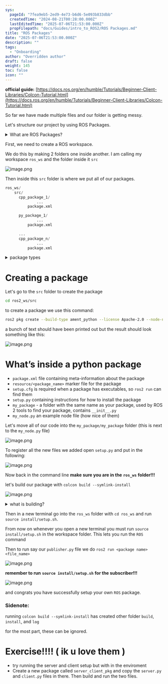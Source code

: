 ```yaml
---
sys:
  pageId: "7fea9eb5-2ed9-4e73-b6d6-5e093b833dbb"
  createdTime: "2024-08-21T00:28:00.000Z"
  lastEditedTime: "2025-07-06T21:53:00.000Z"
  propFilepath: "docs/Guides/intro_to_ROS2/ROS Packages.md"
title: "ROS Packages"
date: "2025-07-06T21:53:00.000Z"
description: ""
tags:
  - "Onboarding"
author: "Overridden author"
draft: false
weight: 145
toc: false
icon: ""
---
```


**official guide:** [https://docs.ros.org/en/humble/Tutorials/Beginner-Client-Libraries/Colcon-Tutorial.html](https://docs.ros.org/en/humble/Tutorials/Beginner-Client-Libraries/Colcon-Tutorial.html)

So far we have made multiple files and our folder is getting messy.

Let's structure our project by using ROS Packages.

<details>
      <summary>What are ROS Packages?</summary>
      ROS Packages are, as the name implies, packages of code that are highly sharable between ROS developers.
  </details>

First, we need to create a ROS workspace.

We do this by making 2 folders one inside another. I am calling my workspace `ros_ws` and the folder inside it `src`

![image.png](https://prod-files-secure.s3.us-west-2.amazonaws.com/d518164a-d88e-44d1-a4ee-3adb3bd8bce0/70706947-fd18-4537-a67b-e12946812d31/image.png?X-Amz-Algorithm=AWS4-HMAC-SHA256&X-Amz-Content-Sha256=UNSIGNED-PAYLOAD&X-Amz-Credential=ASIAZI2LB4666NQHGU6L%2F20250813%2Fus-west-2%2Fs3%2Faws4_request&X-Amz-Date=20250813T061439Z&X-Amz-Expires=3600&X-Amz-Security-Token=IQoJb3JpZ2luX2VjEN7%2F%2F%2F%2F%2F%2F%2F%2F%2F%2FwEaCXVzLXdlc3QtMiJHMEUCIQCetVfZYBFtjFQhD0Gj%2Bw4Nee0rRagiegnjJ3re5CP0xgIgcOtrfpauzZEQs58ABztt1MPjqAzVmNJHOMw%2FnH%2BTr0Qq%2FwMIJxAAGgw2Mzc0MjMxODM4MDUiDI%2Fb1ZDLP7nN54lzsCrcAwkRcxuK2SNctPXrOzK806E%2BK3tJhvAw%2BbDiQp06RHUXmfdW62dC6q%2FXvLl5O756KitZayT%2BMMYM9ApjOklckrfbbMYz2kfhe4UQUMr13lCDlcRA6HpopxPoT101RrP2Fdfnq%2BuhuGmaNob2o3I4b8QBEk2A2mCXkc5vsxv8RRd944y088qvBt3kK9obdXn6N6njdt%2BCvBxzofyMIyE2whEoNHDkGfRtGXupezrG3OEpB%2BCYaBy72Z%2B14lEdH0NdLAPRSqn9r%2FeYujudBOpoPNot106I%2FdV4wGejo3n6mwfDbxK5InjfJU3ZZ9jGRSAWrTbTjj8dsSknYCMjqeNbj93VRvHbJmyCRlRRAGOc6856tk6CIGY5f43jksPJU37LSYAn%2FoqQVbLDiZ%2FAw0Uxgvr6uNLE0oA1NhsHBaccoWz%2BadptSJmYBfKADuRGBpGW1NEqZ16ZNhg2LNfDFYN25AT4RBGzAKdsBBPq8WXTzUuFAs9O6vM4yA0eh4p11cdQ9CL%2FUBgbNQQsf3TvufPtuN9JP4W8%2F%2Bjjm%2Fiim%2Fco02SwlE4cVf1JN2DRh7CjPVkM%2FbZUZ%2FneZn9DvyJYDRIkS2B0YuOHYFJYLQDPtjqILaQEmMxzV%2FK9ikQROwrOMNfQ8MQGOqUBHDzw%2FIOq9Hk00yZ7lA%2B2Z3%2Fml6hD1x52OmoXwljC5Jod2Jg9eLyjO5s1Gc1%2BofHvTzlxNDkw%2FkZgFlW%2Bv096t2Yd2YUvUK7w4lJZTfVLGvwuqhWBauaZa3rrPTw0u84d8fvmJwBQc4sIf%2FkMf%2BrG3rvCQl32QmRNNyeuu77pUkS4Q8T%2BdVD5xjYu35zux%2F1r2CGu0H50WMojPn4kiL%2FtkswTEWDL&X-Amz-Signature=eb001476444ebd227ad437903d143ee165189eba70dd6deb1f71580dfb440fd9&X-Amz-SignedHeaders=host&x-amz-checksum-mode=ENABLED&x-id=GetObject)

Then inside this `src` folder is where we put all of our packages.

```python
ros_ws/
    src/
      cpp_package_1/
		      ...
          package.xml

      py_package_1/
		      ...
          package.xml

      ...
      cpp_package_n/
		      ...
          package.xml

```

<details>

<summary>package types</summary>

packages can be either `C++` or python.

the intern file structure is different for each but for this guide we will stick to creating python packages

</details>

# Creating a package

Let's go to the `src` folder to create the package

```bash
cd ros2_ws/src
```

to create a package we use this command:

```bash
ros2 pkg create --build-type ament_python --license Apache-2.0 --node-name my_node my_package
```

a bunch of text should have been printed out but the result should look something like this:

![image.png](https://prod-files-secure.s3.us-west-2.amazonaws.com/d518164a-d88e-44d1-a4ee-3adb3bd8bce0/e6cf1e3f-8512-4a3e-b131-079f800bf3e8/image.png?X-Amz-Algorithm=AWS4-HMAC-SHA256&X-Amz-Content-Sha256=UNSIGNED-PAYLOAD&X-Amz-Credential=ASIAZI2LB4666NQHGU6L%2F20250813%2Fus-west-2%2Fs3%2Faws4_request&X-Amz-Date=20250813T061439Z&X-Amz-Expires=3600&X-Amz-Security-Token=IQoJb3JpZ2luX2VjEN7%2F%2F%2F%2F%2F%2F%2F%2F%2F%2FwEaCXVzLXdlc3QtMiJHMEUCIQCetVfZYBFtjFQhD0Gj%2Bw4Nee0rRagiegnjJ3re5CP0xgIgcOtrfpauzZEQs58ABztt1MPjqAzVmNJHOMw%2FnH%2BTr0Qq%2FwMIJxAAGgw2Mzc0MjMxODM4MDUiDI%2Fb1ZDLP7nN54lzsCrcAwkRcxuK2SNctPXrOzK806E%2BK3tJhvAw%2BbDiQp06RHUXmfdW62dC6q%2FXvLl5O756KitZayT%2BMMYM9ApjOklckrfbbMYz2kfhe4UQUMr13lCDlcRA6HpopxPoT101RrP2Fdfnq%2BuhuGmaNob2o3I4b8QBEk2A2mCXkc5vsxv8RRd944y088qvBt3kK9obdXn6N6njdt%2BCvBxzofyMIyE2whEoNHDkGfRtGXupezrG3OEpB%2BCYaBy72Z%2B14lEdH0NdLAPRSqn9r%2FeYujudBOpoPNot106I%2FdV4wGejo3n6mwfDbxK5InjfJU3ZZ9jGRSAWrTbTjj8dsSknYCMjqeNbj93VRvHbJmyCRlRRAGOc6856tk6CIGY5f43jksPJU37LSYAn%2FoqQVbLDiZ%2FAw0Uxgvr6uNLE0oA1NhsHBaccoWz%2BadptSJmYBfKADuRGBpGW1NEqZ16ZNhg2LNfDFYN25AT4RBGzAKdsBBPq8WXTzUuFAs9O6vM4yA0eh4p11cdQ9CL%2FUBgbNQQsf3TvufPtuN9JP4W8%2F%2Bjjm%2Fiim%2Fco02SwlE4cVf1JN2DRh7CjPVkM%2FbZUZ%2FneZn9DvyJYDRIkS2B0YuOHYFJYLQDPtjqILaQEmMxzV%2FK9ikQROwrOMNfQ8MQGOqUBHDzw%2FIOq9Hk00yZ7lA%2B2Z3%2Fml6hD1x52OmoXwljC5Jod2Jg9eLyjO5s1Gc1%2BofHvTzlxNDkw%2FkZgFlW%2Bv096t2Yd2YUvUK7w4lJZTfVLGvwuqhWBauaZa3rrPTw0u84d8fvmJwBQc4sIf%2FkMf%2BrG3rvCQl32QmRNNyeuu77pUkS4Q8T%2BdVD5xjYu35zux%2F1r2CGu0H50WMojPn4kiL%2FtkswTEWDL&X-Amz-Signature=96a08f83f32bd271fa11ecc9c5a754e9bd788c3cd4aec11c8c9252cfe92c4347&X-Amz-SignedHeaders=host&x-amz-checksum-mode=ENABLED&x-id=GetObject)

# What’s inside a python package

- `package.xml` file containing meta-information about the package
- `resource/<package_name>` marker file for the package
- `setup.cfg` is required when a package has executables, so `ros2 run` can find them
- `setup.py` containing instructions for how to install the package
- `my_package` - a folder with the same name as your package, used by ROS 2 tools to find your package, contains `__init__.py`
- `my_node.py` an example node file (how nice of them)

Let's move all of our code into the `my_package/my_package` folder (this is next to the `my_node.py` file)

![image.png](https://prod-files-secure.s3.us-west-2.amazonaws.com/d518164a-d88e-44d1-a4ee-3adb3bd8bce0/9ce58f11-0da9-4d3e-b86d-506a9685d378/image.png?X-Amz-Algorithm=AWS4-HMAC-SHA256&X-Amz-Content-Sha256=UNSIGNED-PAYLOAD&X-Amz-Credential=ASIAZI2LB4666NQHGU6L%2F20250813%2Fus-west-2%2Fs3%2Faws4_request&X-Amz-Date=20250813T061439Z&X-Amz-Expires=3600&X-Amz-Security-Token=IQoJb3JpZ2luX2VjEN7%2F%2F%2F%2F%2F%2F%2F%2F%2F%2FwEaCXVzLXdlc3QtMiJHMEUCIQCetVfZYBFtjFQhD0Gj%2Bw4Nee0rRagiegnjJ3re5CP0xgIgcOtrfpauzZEQs58ABztt1MPjqAzVmNJHOMw%2FnH%2BTr0Qq%2FwMIJxAAGgw2Mzc0MjMxODM4MDUiDI%2Fb1ZDLP7nN54lzsCrcAwkRcxuK2SNctPXrOzK806E%2BK3tJhvAw%2BbDiQp06RHUXmfdW62dC6q%2FXvLl5O756KitZayT%2BMMYM9ApjOklckrfbbMYz2kfhe4UQUMr13lCDlcRA6HpopxPoT101RrP2Fdfnq%2BuhuGmaNob2o3I4b8QBEk2A2mCXkc5vsxv8RRd944y088qvBt3kK9obdXn6N6njdt%2BCvBxzofyMIyE2whEoNHDkGfRtGXupezrG3OEpB%2BCYaBy72Z%2B14lEdH0NdLAPRSqn9r%2FeYujudBOpoPNot106I%2FdV4wGejo3n6mwfDbxK5InjfJU3ZZ9jGRSAWrTbTjj8dsSknYCMjqeNbj93VRvHbJmyCRlRRAGOc6856tk6CIGY5f43jksPJU37LSYAn%2FoqQVbLDiZ%2FAw0Uxgvr6uNLE0oA1NhsHBaccoWz%2BadptSJmYBfKADuRGBpGW1NEqZ16ZNhg2LNfDFYN25AT4RBGzAKdsBBPq8WXTzUuFAs9O6vM4yA0eh4p11cdQ9CL%2FUBgbNQQsf3TvufPtuN9JP4W8%2F%2Bjjm%2Fiim%2Fco02SwlE4cVf1JN2DRh7CjPVkM%2FbZUZ%2FneZn9DvyJYDRIkS2B0YuOHYFJYLQDPtjqILaQEmMxzV%2FK9ikQROwrOMNfQ8MQGOqUBHDzw%2FIOq9Hk00yZ7lA%2B2Z3%2Fml6hD1x52OmoXwljC5Jod2Jg9eLyjO5s1Gc1%2BofHvTzlxNDkw%2FkZgFlW%2Bv096t2Yd2YUvUK7w4lJZTfVLGvwuqhWBauaZa3rrPTw0u84d8fvmJwBQc4sIf%2FkMf%2BrG3rvCQl32QmRNNyeuu77pUkS4Q8T%2BdVD5xjYu35zux%2F1r2CGu0H50WMojPn4kiL%2FtkswTEWDL&X-Amz-Signature=675bc284d4642223a5029595cb3bc83a5690bbae1497d2ca78ac7ab3a88057ea&X-Amz-SignedHeaders=host&x-amz-checksum-mode=ENABLED&x-id=GetObject)

To register all the new files we added open `setup.py` and put in the following:

![image.png](https://prod-files-secure.s3.us-west-2.amazonaws.com/d518164a-d88e-44d1-a4ee-3adb3bd8bce0/1cd7c262-4cae-4496-9d75-c178537d24a2/image.png?X-Amz-Algorithm=AWS4-HMAC-SHA256&X-Amz-Content-Sha256=UNSIGNED-PAYLOAD&X-Amz-Credential=ASIAZI2LB4666NQHGU6L%2F20250813%2Fus-west-2%2Fs3%2Faws4_request&X-Amz-Date=20250813T061439Z&X-Amz-Expires=3600&X-Amz-Security-Token=IQoJb3JpZ2luX2VjEN7%2F%2F%2F%2F%2F%2F%2F%2F%2F%2FwEaCXVzLXdlc3QtMiJHMEUCIQCetVfZYBFtjFQhD0Gj%2Bw4Nee0rRagiegnjJ3re5CP0xgIgcOtrfpauzZEQs58ABztt1MPjqAzVmNJHOMw%2FnH%2BTr0Qq%2FwMIJxAAGgw2Mzc0MjMxODM4MDUiDI%2Fb1ZDLP7nN54lzsCrcAwkRcxuK2SNctPXrOzK806E%2BK3tJhvAw%2BbDiQp06RHUXmfdW62dC6q%2FXvLl5O756KitZayT%2BMMYM9ApjOklckrfbbMYz2kfhe4UQUMr13lCDlcRA6HpopxPoT101RrP2Fdfnq%2BuhuGmaNob2o3I4b8QBEk2A2mCXkc5vsxv8RRd944y088qvBt3kK9obdXn6N6njdt%2BCvBxzofyMIyE2whEoNHDkGfRtGXupezrG3OEpB%2BCYaBy72Z%2B14lEdH0NdLAPRSqn9r%2FeYujudBOpoPNot106I%2FdV4wGejo3n6mwfDbxK5InjfJU3ZZ9jGRSAWrTbTjj8dsSknYCMjqeNbj93VRvHbJmyCRlRRAGOc6856tk6CIGY5f43jksPJU37LSYAn%2FoqQVbLDiZ%2FAw0Uxgvr6uNLE0oA1NhsHBaccoWz%2BadptSJmYBfKADuRGBpGW1NEqZ16ZNhg2LNfDFYN25AT4RBGzAKdsBBPq8WXTzUuFAs9O6vM4yA0eh4p11cdQ9CL%2FUBgbNQQsf3TvufPtuN9JP4W8%2F%2Bjjm%2Fiim%2Fco02SwlE4cVf1JN2DRh7CjPVkM%2FbZUZ%2FneZn9DvyJYDRIkS2B0YuOHYFJYLQDPtjqILaQEmMxzV%2FK9ikQROwrOMNfQ8MQGOqUBHDzw%2FIOq9Hk00yZ7lA%2B2Z3%2Fml6hD1x52OmoXwljC5Jod2Jg9eLyjO5s1Gc1%2BofHvTzlxNDkw%2FkZgFlW%2Bv096t2Yd2YUvUK7w4lJZTfVLGvwuqhWBauaZa3rrPTw0u84d8fvmJwBQc4sIf%2FkMf%2BrG3rvCQl32QmRNNyeuu77pUkS4Q8T%2BdVD5xjYu35zux%2F1r2CGu0H50WMojPn4kiL%2FtkswTEWDL&X-Amz-Signature=ed979d788e57224776b1560c4424b07dd96e2b8892153a765766631b03265e0d&X-Amz-SignedHeaders=host&x-amz-checksum-mode=ENABLED&x-id=GetObject)

Now back in the command line **make sure you are in the** **`ros_ws`** **folder!!!**

let's build our package with `colcon build --symlink-install`

![image.png](https://prod-files-secure.s3.us-west-2.amazonaws.com/d518164a-d88e-44d1-a4ee-3adb3bd8bce0/2f2a0d27-b173-48fd-b189-5f5c0ce65619/image.png?X-Amz-Algorithm=AWS4-HMAC-SHA256&X-Amz-Content-Sha256=UNSIGNED-PAYLOAD&X-Amz-Credential=ASIAZI2LB4666NQHGU6L%2F20250813%2Fus-west-2%2Fs3%2Faws4_request&X-Amz-Date=20250813T061439Z&X-Amz-Expires=3600&X-Amz-Security-Token=IQoJb3JpZ2luX2VjEN7%2F%2F%2F%2F%2F%2F%2F%2F%2F%2FwEaCXVzLXdlc3QtMiJHMEUCIQCetVfZYBFtjFQhD0Gj%2Bw4Nee0rRagiegnjJ3re5CP0xgIgcOtrfpauzZEQs58ABztt1MPjqAzVmNJHOMw%2FnH%2BTr0Qq%2FwMIJxAAGgw2Mzc0MjMxODM4MDUiDI%2Fb1ZDLP7nN54lzsCrcAwkRcxuK2SNctPXrOzK806E%2BK3tJhvAw%2BbDiQp06RHUXmfdW62dC6q%2FXvLl5O756KitZayT%2BMMYM9ApjOklckrfbbMYz2kfhe4UQUMr13lCDlcRA6HpopxPoT101RrP2Fdfnq%2BuhuGmaNob2o3I4b8QBEk2A2mCXkc5vsxv8RRd944y088qvBt3kK9obdXn6N6njdt%2BCvBxzofyMIyE2whEoNHDkGfRtGXupezrG3OEpB%2BCYaBy72Z%2B14lEdH0NdLAPRSqn9r%2FeYujudBOpoPNot106I%2FdV4wGejo3n6mwfDbxK5InjfJU3ZZ9jGRSAWrTbTjj8dsSknYCMjqeNbj93VRvHbJmyCRlRRAGOc6856tk6CIGY5f43jksPJU37LSYAn%2FoqQVbLDiZ%2FAw0Uxgvr6uNLE0oA1NhsHBaccoWz%2BadptSJmYBfKADuRGBpGW1NEqZ16ZNhg2LNfDFYN25AT4RBGzAKdsBBPq8WXTzUuFAs9O6vM4yA0eh4p11cdQ9CL%2FUBgbNQQsf3TvufPtuN9JP4W8%2F%2Bjjm%2Fiim%2Fco02SwlE4cVf1JN2DRh7CjPVkM%2FbZUZ%2FneZn9DvyJYDRIkS2B0YuOHYFJYLQDPtjqILaQEmMxzV%2FK9ikQROwrOMNfQ8MQGOqUBHDzw%2FIOq9Hk00yZ7lA%2B2Z3%2Fml6hD1x52OmoXwljC5Jod2Jg9eLyjO5s1Gc1%2BofHvTzlxNDkw%2FkZgFlW%2Bv096t2Yd2YUvUK7w4lJZTfVLGvwuqhWBauaZa3rrPTw0u84d8fvmJwBQc4sIf%2FkMf%2BrG3rvCQl32QmRNNyeuu77pUkS4Q8T%2BdVD5xjYu35zux%2F1r2CGu0H50WMojPn4kiL%2FtkswTEWDL&X-Amz-Signature=c2c08cf8914d88ba2dd59fd6ce3267cd85e8f24b968fb55d4561e302678c3eca&X-Amz-SignedHeaders=host&x-amz-checksum-mode=ENABLED&x-id=GetObject)

<details>

<summary>what is building?</summary>

if you are a CS major at Rose-Hulman you will learn the answer to this in CSSE132

but TLDR; is it combines all the code files into one program that can be run easily 

</details>

Then in a new terminal go into the `ros_ws` folder with `cd ros_ws` and run `source install/setup.sh`. 

From now on whenever you open a new terminal you must run `source install/setup.sh` in the workspace folder. This lets you run the `ROS` command

Then to run say our `publisher.py` file we do `ros2 run <package name> <file_name>`

![image.png](https://prod-files-secure.s3.us-west-2.amazonaws.com/d518164a-d88e-44d1-a4ee-3adb3bd8bce0/4f4b1219-3a44-4632-aa0a-ce3471699f59/image.png?X-Amz-Algorithm=AWS4-HMAC-SHA256&X-Amz-Content-Sha256=UNSIGNED-PAYLOAD&X-Amz-Credential=ASIAZI2LB4666NQHGU6L%2F20250813%2Fus-west-2%2Fs3%2Faws4_request&X-Amz-Date=20250813T061439Z&X-Amz-Expires=3600&X-Amz-Security-Token=IQoJb3JpZ2luX2VjEN7%2F%2F%2F%2F%2F%2F%2F%2F%2F%2FwEaCXVzLXdlc3QtMiJHMEUCIQCetVfZYBFtjFQhD0Gj%2Bw4Nee0rRagiegnjJ3re5CP0xgIgcOtrfpauzZEQs58ABztt1MPjqAzVmNJHOMw%2FnH%2BTr0Qq%2FwMIJxAAGgw2Mzc0MjMxODM4MDUiDI%2Fb1ZDLP7nN54lzsCrcAwkRcxuK2SNctPXrOzK806E%2BK3tJhvAw%2BbDiQp06RHUXmfdW62dC6q%2FXvLl5O756KitZayT%2BMMYM9ApjOklckrfbbMYz2kfhe4UQUMr13lCDlcRA6HpopxPoT101RrP2Fdfnq%2BuhuGmaNob2o3I4b8QBEk2A2mCXkc5vsxv8RRd944y088qvBt3kK9obdXn6N6njdt%2BCvBxzofyMIyE2whEoNHDkGfRtGXupezrG3OEpB%2BCYaBy72Z%2B14lEdH0NdLAPRSqn9r%2FeYujudBOpoPNot106I%2FdV4wGejo3n6mwfDbxK5InjfJU3ZZ9jGRSAWrTbTjj8dsSknYCMjqeNbj93VRvHbJmyCRlRRAGOc6856tk6CIGY5f43jksPJU37LSYAn%2FoqQVbLDiZ%2FAw0Uxgvr6uNLE0oA1NhsHBaccoWz%2BadptSJmYBfKADuRGBpGW1NEqZ16ZNhg2LNfDFYN25AT4RBGzAKdsBBPq8WXTzUuFAs9O6vM4yA0eh4p11cdQ9CL%2FUBgbNQQsf3TvufPtuN9JP4W8%2F%2Bjjm%2Fiim%2Fco02SwlE4cVf1JN2DRh7CjPVkM%2FbZUZ%2FneZn9DvyJYDRIkS2B0YuOHYFJYLQDPtjqILaQEmMxzV%2FK9ikQROwrOMNfQ8MQGOqUBHDzw%2FIOq9Hk00yZ7lA%2B2Z3%2Fml6hD1x52OmoXwljC5Jod2Jg9eLyjO5s1Gc1%2BofHvTzlxNDkw%2FkZgFlW%2Bv096t2Yd2YUvUK7w4lJZTfVLGvwuqhWBauaZa3rrPTw0u84d8fvmJwBQc4sIf%2FkMf%2BrG3rvCQl32QmRNNyeuu77pUkS4Q8T%2BdVD5xjYu35zux%2F1r2CGu0H50WMojPn4kiL%2FtkswTEWDL&X-Amz-Signature=0596b88423a7f58a6524f47c6fcdf28d30149f4d6d2d47d9310f80545b98e635&X-Amz-SignedHeaders=host&x-amz-checksum-mode=ENABLED&x-id=GetObject)

**remember to run** **`source install/setup.sh`** **for the subscriber!!!**

![image.png](https://prod-files-secure.s3.us-west-2.amazonaws.com/d518164a-d88e-44d1-a4ee-3adb3bd8bce0/02121119-dad4-49ec-8356-c956108b4243/image.png?X-Amz-Algorithm=AWS4-HMAC-SHA256&X-Amz-Content-Sha256=UNSIGNED-PAYLOAD&X-Amz-Credential=ASIAZI2LB4666NQHGU6L%2F20250813%2Fus-west-2%2Fs3%2Faws4_request&X-Amz-Date=20250813T061439Z&X-Amz-Expires=3600&X-Amz-Security-Token=IQoJb3JpZ2luX2VjEN7%2F%2F%2F%2F%2F%2F%2F%2F%2F%2FwEaCXVzLXdlc3QtMiJHMEUCIQCetVfZYBFtjFQhD0Gj%2Bw4Nee0rRagiegnjJ3re5CP0xgIgcOtrfpauzZEQs58ABztt1MPjqAzVmNJHOMw%2FnH%2BTr0Qq%2FwMIJxAAGgw2Mzc0MjMxODM4MDUiDI%2Fb1ZDLP7nN54lzsCrcAwkRcxuK2SNctPXrOzK806E%2BK3tJhvAw%2BbDiQp06RHUXmfdW62dC6q%2FXvLl5O756KitZayT%2BMMYM9ApjOklckrfbbMYz2kfhe4UQUMr13lCDlcRA6HpopxPoT101RrP2Fdfnq%2BuhuGmaNob2o3I4b8QBEk2A2mCXkc5vsxv8RRd944y088qvBt3kK9obdXn6N6njdt%2BCvBxzofyMIyE2whEoNHDkGfRtGXupezrG3OEpB%2BCYaBy72Z%2B14lEdH0NdLAPRSqn9r%2FeYujudBOpoPNot106I%2FdV4wGejo3n6mwfDbxK5InjfJU3ZZ9jGRSAWrTbTjj8dsSknYCMjqeNbj93VRvHbJmyCRlRRAGOc6856tk6CIGY5f43jksPJU37LSYAn%2FoqQVbLDiZ%2FAw0Uxgvr6uNLE0oA1NhsHBaccoWz%2BadptSJmYBfKADuRGBpGW1NEqZ16ZNhg2LNfDFYN25AT4RBGzAKdsBBPq8WXTzUuFAs9O6vM4yA0eh4p11cdQ9CL%2FUBgbNQQsf3TvufPtuN9JP4W8%2F%2Bjjm%2Fiim%2Fco02SwlE4cVf1JN2DRh7CjPVkM%2FbZUZ%2FneZn9DvyJYDRIkS2B0YuOHYFJYLQDPtjqILaQEmMxzV%2FK9ikQROwrOMNfQ8MQGOqUBHDzw%2FIOq9Hk00yZ7lA%2B2Z3%2Fml6hD1x52OmoXwljC5Jod2Jg9eLyjO5s1Gc1%2BofHvTzlxNDkw%2FkZgFlW%2Bv096t2Yd2YUvUK7w4lJZTfVLGvwuqhWBauaZa3rrPTw0u84d8fvmJwBQc4sIf%2FkMf%2BrG3rvCQl32QmRNNyeuu77pUkS4Q8T%2BdVD5xjYu35zux%2F1r2CGu0H50WMojPn4kiL%2FtkswTEWDL&X-Amz-Signature=6a15689581df8f859629a5b1478e7f8f7f3cdb3be138e00a942bc4ac36888c54&X-Amz-SignedHeaders=host&x-amz-checksum-mode=ENABLED&x-id=GetObject)

and congrats you have successfully setup your own `ROS` package.

### Sidenote:

running `colcon build --symlink-install` has created other folder `build`, `install`, and `log`

for the most part, these can be ignored.

# Exercise!!!! ( ik u love them )

- try running the server and client setup but with in the enviroment
- Create a new package called `server_client_pkg` and copy the `server.py` and `client.py` files in there. Then build and run the two files.
